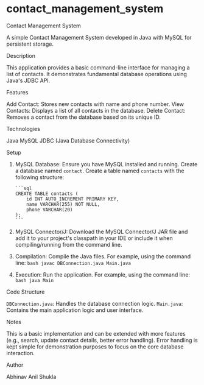# contact_management_system

 Contact Management System

A simple Contact Management System developed in Java with MySQL for persistent storage.

 Description

This application provides a basic command-line interface for managing a list of contacts. It demonstrates fundamental database operations using Java's JDBC API.

 Features

 Add Contact: Stores new contacts with name and phone number.
 View Contacts: Displays a list of all contacts in the database.
 Delete Contact: Removes a contact from the database based on its unique ID.

 Technologies

 Java
 MySQL
 JDBC (Java Database Connectivity)

 Setup

1.  MySQL Database:
     Ensure you have MySQL installed and running.
     Create a database named `contact`.
     Create a table named `contacts` with the following structure:

        ```sql
        CREATE TABLE contacts (
            id INT AUTO_INCREMENT PRIMARY KEY,
            name VARCHAR(255) NOT NULL,
            phone VARCHAR(20)
        );
        ```

2.  MySQL Connector/J:
     Download the MySQL Connector/J JAR file and add it to your project's classpath in your IDE or include it when compiling/running from the command line.

3.  Compilation:
     Compile the Java files.  For example, using the command line:
        ```bash
        javac DBConnection.java Main.java
        ```

4.  Execution:
     Run the application.  For example, using the command line:
        ```bash
        java Main
        ```

 Code Structure

 `DBConnection.java`: Handles the database connection logic.
 `Main.java`: Contains the main application logic and user interface.

 Notes

 This is a basic implementation and can be extended with more features (e.g., search, update contact details, better error handling).
 Error handling is kept simple for demonstration purposes to focus on the core database interaction.

 Author

Abhinav Anil Shukla

